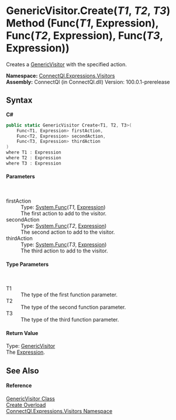 # GenericVisitor.Create(*T1*, *T2*, *T3*) Method (Func(*T1*, Expression), Func(*T2*, Expression), Func(*T3*, Expression))
 

Creates a <a href="T_ConnectQl_Expressions_Visitors_GenericVisitor">GenericVisitor</a> with the specified action.

**Namespace:**&nbsp;<a href="N_ConnectQl_Expressions_Visitors">ConnectQl.Expressions.Visitors</a><br />**Assembly:**&nbsp;ConnectQl (in ConnectQl.dll) Version: 100.0.1-prerelease

## Syntax

**C#**<br />
``` C#
public static GenericVisitor Create<T1, T2, T3>(
	Func<T1, Expression> firstAction,
	Func<T2, Expression> secondAction,
	Func<T3, Expression> thirdAction
)
where T1 : Expression
where T2 : Expression
where T3 : Expression

```


#### Parameters
&nbsp;<dl><dt>firstAction</dt><dd>Type: <a href="http://msdn2.microsoft.com/en-us/library/bb549151" target="_blank">System.Func</a>(*T1*, <a href="http://msdn2.microsoft.com/en-us/library/bb356138" target="_blank">Expression</a>)<br />The first action to add to the visitor.</dd><dt>secondAction</dt><dd>Type: <a href="http://msdn2.microsoft.com/en-us/library/bb549151" target="_blank">System.Func</a>(*T2*, <a href="http://msdn2.microsoft.com/en-us/library/bb356138" target="_blank">Expression</a>)<br />The second action to add to the visitor.</dd><dt>thirdAction</dt><dd>Type: <a href="http://msdn2.microsoft.com/en-us/library/bb549151" target="_blank">System.Func</a>(*T3*, <a href="http://msdn2.microsoft.com/en-us/library/bb356138" target="_blank">Expression</a>)<br />The third action to add to the visitor.</dd></dl>

#### Type Parameters
&nbsp;<dl><dt>T1</dt><dd>The type of the first function parameter.</dd><dt>T2</dt><dd>The type of the second function parameter.</dd><dt>T3</dt><dd>The type of the third function parameter.</dd></dl>

#### Return Value
Type: <a href="T_ConnectQl_Expressions_Visitors_GenericVisitor">GenericVisitor</a><br />The <a href="http://msdn2.microsoft.com/en-us/library/bb356138" target="_blank">Expression</a>.

## See Also


#### Reference
<a href="T_ConnectQl_Expressions_Visitors_GenericVisitor">GenericVisitor Class</a><br /><a href="Overload_ConnectQl_Expressions_Visitors_GenericVisitor_Create">Create Overload</a><br /><a href="N_ConnectQl_Expressions_Visitors">ConnectQl.Expressions.Visitors Namespace</a><br />